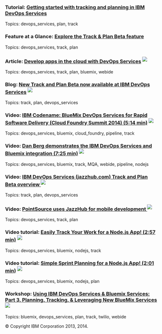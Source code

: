 ### Tutorial: [Getting started with tracking and planning in IBM DevOps Services](/tutorials/trackplan)  
Topics: devops_services, plan, track

### Feature at a Glance:  [Explore the Track & Plan Beta feature](/features/trackplanfg)
Topics: devops_services, track, plan

### Article: [Develop apps in the cloud with DevOps Services](http://www.ibm.com/developerworks/library/d-bluemix-devops-services-project/)  <img src="../all/images/sout.gif"  align="bottom" style="display: inline; margin: 0px; border-style: none; margin-bottom: 5px;">  
Topics: devops_services, track, plan, bluemix, webide

### Blog: [New Track and Plan Beta now available at IBM DevOps Services](https://jazz.net/blog/index.php/2014/05/15/track-and-plan-beta-devops-services/)  <img src="../all/images/sout.gif"  align="bottom" style="display: inline; margin: 0px; border-style: none; margin-bottom: 5px;">  
Topics: track, plan, devops_services

### Video: [IBM Codename: BlueMix DevOps Services for Rapid Software Delivery (Cloud Foundry Summit 2014) (5:14 min)](https://www.youtube.com/watch?v=fkHSYJJ6KVs)  <img src="../all/images/sout.gif"  align="bottom" style="display: inline; margin: 0px; border-style: none; margin-bottom: 5px;">  
Topics: devops_services, bluemix, cloud_foundry, pipeline, track 

### Video: [Dan Berg demonstrates the IBM DevOps Services and Bluemix integration (7:25 min)](https://www.youtube.com/watch?v=EHng3L2JScU)  <img src="../all/images/sout.gif"  align="bottom" style="display: inline; margin: 0px; border-style: none; margin-bottom: 5px;">  
Topics: devops_services, bluemix, track, MQA, webide, pipeline, nodejs

### Video: [IBM DevOps Services (jazzhub.com) Track and Plan Beta overview ](https://www.youtube.com/watch?v=sKI8T6sE5b8)  <img src="../all/images/sout.gif"  align="bottom" style="display: inline; margin: 0px; border-style: none; margin-bottom: 5px;">  
Topics: track, plan, devops_services

### Video: [PointSource uses JazzHub for mobile development ](https://www.youtube.com/watch?v=dHP7e8bTDww)  <img src="../all/images/sout.gif"  align="bottom" style="display: inline; margin: 0px; border-style: none; margin-bottom: 5px;">  
Topics: devops_services, track, plan

### Video tutorial: [Easily Track Your Work for a Node.js App! (2:57 min)](http://youtu.be/BTNNPJ84JNw )  <img src="../all/images/sout.gif"  align="bottom" style="display: inline; margin: 0px; border-style: none; margin-bottom: 5px;">  
Topics: devops_services, bluemix, nodejs, track

### Video tutorial: [Simple Sprint Planning for a Node.js App! (2:01 min)](http://www.youtube.com/watch?v=0TmY9tHIPfM)   <img src="../all/images/sout.gif"  align="bottom" style="display: inline; margin: 0px; border-style: none; margin-bottom: 5px;">  
Topics: devops_services, bluemix, nodejs, plan

### Workshop: [Using IBM DevOps Services & Bluemix Services: Part 3, Planning, Tracking, & Leveraging New BlueMix Services](https://developer.ibm.com/bluemix/docs/workshops/using-ibm-devops-services-bluemix-services-part-3-planning-tracking-leveraging-new-bluemix-services/)  <img src="../all/images/sout.gif"  align="bottom" style="display: inline; margin: 0px; border-style: none; margin-bottom: 5px;">  
Topics: bluemix, devops_services, plan, track, twilio, webide

&copy; Copyright IBM Corporation 2013, 2014.